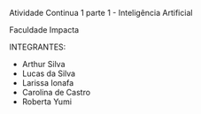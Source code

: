 Atividade Continua 1 parte 1 - Inteligência Artificial

Faculdade Impacta

INTEGRANTES:

- Arthur Silva
- Lucas da Silva
- Larissa Ionafa
- Carolina de Castro
- Roberta Yumi

